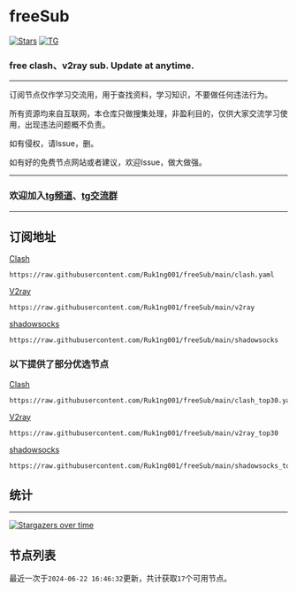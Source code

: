 # freeSub
[![Stars](https://img.shields.io/github/stars/Ruk1ng001/freeSub)](https://github.com/Ruk1ng001/freeSub/stargazers)
[![TG](https://img.shields.io/badge/Telegram-gray?logo=Telegram)](https://t.me/Ruk1ng001)
### free clash、v2ray sub. Update at anytime.

---

订阅节点仅作学习交流用，用于查找资料，学习知识，不要做任何违法行为。

所有资源均来自互联网，本仓库只做搜集处理，非盈利目的，仅供大家交流学习使用，出现违法问题概不负责。

如有侵权，请Issue，删。

如有好的免费节点网站或者建议，欢迎Issue，做大做强。

---

### 欢迎加入[tg频道](https://t.me/Ruk1ng001)、[tg交流群](https://t.me/+-e-b04EE5Cw2NmU1)

---

## 订阅地址
[Clash](https://raw.githubusercontent.com/Ruk1ng001/freeSub/main/clash.yaml)
```
https://raw.githubusercontent.com/Ruk1ng001/freeSub/main/clash.yaml
```
[V2ray](https://raw.githubusercontent.com/Ruk1ng001/freeSub/main/v2ray)
```
https://raw.githubusercontent.com/Ruk1ng001/freeSub/main/v2ray
```
[shadowsocks](https://raw.githubusercontent.com/Ruk1ng001/freeSub/main/shadowsocks)
```
https://raw.githubusercontent.com/Ruk1ng001/freeSub/main/shadowsocks
```
### 以下提供了部分优选节点

[Clash](https://raw.githubusercontent.com/Ruk1ng001/freeSub/main/clash_top30.yaml)
```
https://raw.githubusercontent.com/Ruk1ng001/freeSub/main/clash_top30.yaml
```
[V2ray](https://raw.githubusercontent.com/Ruk1ng001/freeSub/main/v2ray_top30)
```
https://raw.githubusercontent.com/Ruk1ng001/freeSub/main/v2ray_top30
```
[shadowsocks](https://raw.githubusercontent.com/Ruk1ng001/freeSub/main/shadowsocks_top30)
```
https://raw.githubusercontent.com/Ruk1ng001/freeSub/main/shadowsocks_top30
```

## 统计

---

[![Stargazers over time](https://starchart.cc/Ruk1ng001/freeSub.svg)](https://starchart.cc/Ruk1ng001/freeSub)

## 节点列表

最近一次于`2024-06-22 16:46:32`更新，共计获取`17`个可用节点。

